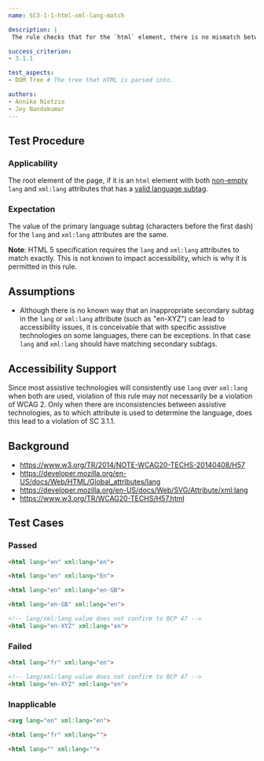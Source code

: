 ```yaml
---
name: SC3-1-1-html-xml-lang-match

description: |
 The rule checks that for the `html` element, there is no mismatch between the primary language in non-empty `lang` and `xml:lang` attributes, if both are used.

success_criterion:
- 3.1.1

test_aspects:
- DOM Tree # The tree that HTML is parsed into.

authors:
- Annika Nietzio
- Jey Nandakumar
---
```


## Test Procedure

### Applicability

The root element of the page, if it is an `html` element with both [non-empty](#non-empty) `lang` and `xml:lang` attributes that has a [valid language subtag](#valid-language-subtag).

### Expectation

The value of the primary language subtag (characters before the first dash) for the `lang` and `xml:lang` attributes are the same.

**Note**: HTML 5 specification requires the `lang` and `xml:lang` attributes to match exactly. This is not known to impact accessibility, which is why it is permitted in this rule.

## Assumptions

- Although there is no known way that an inappropriate secondary subtag in the `lang` or `xml:lang` attribute (such as "en-XYZ") can lead to accessibility issues, it is conceivable that with specific assistive technologies on some languages, there can be exceptions. In that case `lang` and `xml:lang` should have matching secondary subtags.

## Accessibility Support

Since most assistive technologies will consistently use `lang` over `xml:lang` when both are used, violation of this rule may not necessarily be a violation of WCAG 2. Only when there are inconsistencies between assistive technologies, as to which attribute is used to determine the language, does this lead to a violation of SC 3.1.1.

## Background

- https://www.w3.org/TR/2014/NOTE-WCAG20-TECHS-20140408/H57
- https://developer.mozilla.org/en-US/docs/Web/HTML/Global_attributes/lang
- https://developer.mozilla.org/en-US/docs/Web/SVG/Attribute/xml:lang
- https://www.w3.org/TR/WCAG20-TECHS/H57.html

## Test Cases

### Passed

```html
<html lang="en" xml:lang="en">
```

```html
<html lang="en" xml:lang="En">
```

```html
<html lang="en" xml:lang="en-GB">
```

```html
<html lang="en-GB" xml:lang="en">
```

```html
<!-- lang/xml:lang value does not confirm to BCP 47 -->
<html lang="en-XYZ" xml:lang="en">
```

### Failed

```html
<html lang="fr" xml:lang="en">
```

```html
<!-- lang/xml:lang value does not confirm to BCP 47 -->
<html lang="en-XYZ" xml:lang="en">
```

### Inapplicable

```html
<svg lang="en" xml:lang="en">
```

```html
<html lang="fr" xml:lang="">
```

```html
<html lang="" xml:lang="">
```

